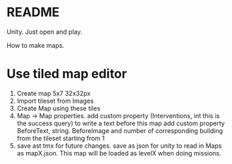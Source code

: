 # README #

Unity. Just open and play.

How to make maps.

# Use tiled map editor #
1. Create map 5x7 32x32px
2. Import tileset from Images
3. Create Map using these tiles
4. Map -> Map properties. add custom property (Interventions, int this is the success query) to write a text before this map add custom property BeforeText, string. BeforeImage and number of corresponding building from the tileset starting from 1
5. save ast tmx for future changes. save as json for unity to read in Maps as mapX.json. This map will be loaded as levelX when doing missions.